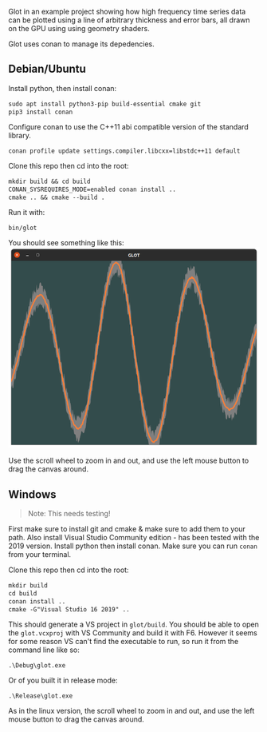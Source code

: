Glot in an example project showing how high frequency time series data can be plotted using a line of arbitrary thickness and error bars, all drawn on the GPU using using geometry shaders.

Glot uses conan to manage its depedencies.

## Debian/Ubuntu
Install python, then install conan:
```
sudo apt install python3-pip build-essential cmake git
pip3 install conan
```

Configure conan to use the C++11 abi compatible version of the standard library.
```
conan profile update settings.compiler.libcxx=libstdc++11 default
```

Clone this repo then cd into the root:
```
mkdir build && cd build
CONAN_SYSREQUIRES_MODE=enabled conan install ..
cmake .. && cmake --build .
```

Run it with:
```
bin/glot
```

You should see something like this:
![screenshot](screenshot.png)

Use the scroll wheel to zoom in and out, and use the left mouse button to drag the canvas around.

## Windows

> Note: This needs testing!

First make sure to install git and cmake & make sure to add them to your path.
Also install Visual Studio Community edition - has been tested with the 2019 version.
Install python then install conan. Make sure you can run `conan` from your terminal.

Clone this repo then cd into the root:
```
mkdir build
cd build
conan install ..
cmake -G"Visual Studio 16 2019" ..
```

This should generate a VS project in `glot/build`. You should be able to open the `glot.vcxproj` with VS Community and build it with F6.
However it seems for some reason VS can't find the executable to run, so run it from the command line like so:
```
.\Debug\glot.exe
```

Or of you built it in release mode:

```
.\Release\glot.exe
```

As in the linux version, the scroll wheel to zoom in and out, and use the left mouse button to drag the canvas around.
